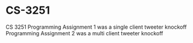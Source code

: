 # CS-3251
CS 3251
Programming Assignment 1 was a single client tweeter knockoff
Programming Assignment 2 was a multi client tweeter knockoff
